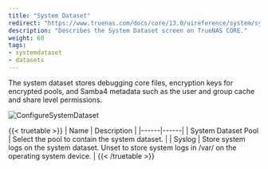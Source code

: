 ```yaml
---
title: "System Dataset"
redirect: "https://www.truenas.com/docs/core/13.0/uireference/system/systemdataset/"
description: "Describes the System Dataset screen on TrueNAS CORE."
weight: 60
tags:
- systemdataset
- datasets
---
```


The system dataset stores debugging core files, encryption keys for encrypted pools, and Samba4 metadata such as the user and group cache and share level permissions.

![ConfigureSystemDataset](/images/CORE/System/ConfigureSystemDataset.png "Configure System Dataset")

{{< truetable >}}
| Name | Description |
|------|------|
| System Dataset Pool | Select the pool to contain the system dataset. |
| Syslog | Store system logs on the system dataset. Unset to store system logs in /var/ on the operating system device. |
{{< /truetable >}}
